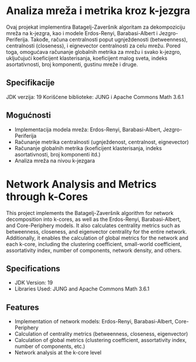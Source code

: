 # **Analiza mreža i metrika kroz k-jezgra**

Ovaj projekat implementira Batagelj-Zaveršnik algoritam za dekompoziciju mreža na k-jezgra, kao i modele Erdos-Renyi, Barabasi-Albert i Jezgro-Periferija. Takođe, računa centralnosti poput ugnježdenosti (betweenness), centralnosti (closeness), i eignevector centralnosti za celu mrežu. Pored toga, omogućava računanje globalnih metrika za mrežu i svako k-jezgro, uključujući koeficijent klasterisanja, koeficijent malog sveta, indeks asortativnosti, broj komponenti, gustinu mreže i druge.

## **Specifikacije**

JDK verzija: 19
Korišćene biblioteke: JUNG i Apache Commons Math 3.6.1

## **Mogućnosti**

- Implementacija modela mreža: Erdos-Renyi, Barabasi-Albert, Jezgro-Periferija
- Računanje metrika centralnosti (ugnježdenost, centralnost, eignevector)
- Računanje globalnih metrika (koeficijent klasterisanja, indeks asortativnosti, broj komponenti itd.)
- Analiza mreža na nivou k-jezgara


# **Network Analysis and Metrics through k-Cores**

This project implements the Batagelj-Zaveršnik algorithm for network decomposition into k-cores, as well as the Erdos-Renyi, Barabasi-Albert, and Core-Periphery models. It also calculates centrality metrics such as betweenness, closeness, and eigenvector centrality for the entire network. Additionally, it enables the calculation of global metrics for the network and each k-core, including the clustering coefficient, small-world coefficient, assortativity index, number of components, network density, and others.

## **Specifications**

- JDK Version: 19
- Libraries Used: JUNG and Apache Commons Math 3.6.1

## **Features**

- Implementation of network models: Erdos-Renyi, Barabasi-Albert, Core-Periphery
- Calculation of centrality metrics (betweenness, closeness, eigenvector)
- Calculation of global metrics (clustering coefficient, assortativity index, number of components, etc.)
- Network analysis at the k-core level
